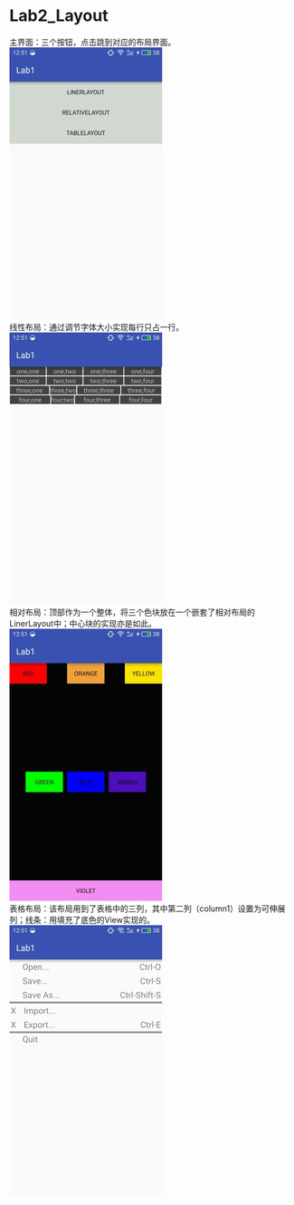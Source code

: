 # Lab2_Layout
主界面：三个按钮，点击跳到对应的布局界面。</br>
![主界面](https://github.com/NIXM666/Lab2_Layout/blob/master/app/src/main/res/images/S70312-125104.jpg)
</br>线性布局：通过调节字体大小实现每行只占一行。</br>
![线性布局](https://github.com/NIXM666/Lab2_Layout/blob/master/app/src/main/res/images/S70312-125110.jpg)
</br>相对布局：顶部作为一个整体，将三个色块放在一个嵌套了相对布局的LinerLayout中；中心块的实现亦是如此。</br>
![相对布局](https://github.com/NIXM666/Lab2_Layout/blob/master/app/src/main/res/images/S70312-125119.jpg)
</br>表格布局：该布局用到了表格中的三列，其中第二列（column1）设置为可伸展列；线条：用填充了底色的View实现的。</br>
![表格布局](https://github.com/NIXM666/Lab2_Layout/blob/master/app/src/main/res/images/S70312-125125.jpg)
